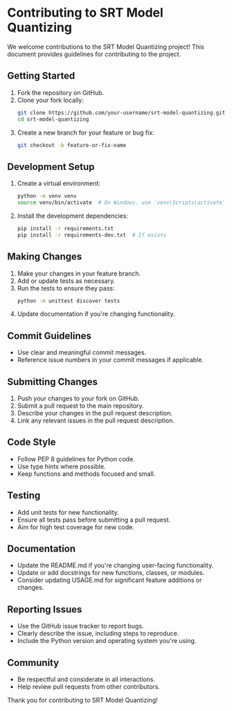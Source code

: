 # Contributing to SRT Model Quantizing

We welcome contributions to the SRT Model Quantizing project! This document provides guidelines for contributing to the project.

## Getting Started

1. Fork the repository on GitHub.
2. Clone your fork locally:
   ```bash
   git clone https://github.com/your-username/srt-model-quantizing.git
   cd srt-model-quantizing
   ```
3. Create a new branch for your feature or bug fix:
   ```bash
   git checkout -b feature-or-fix-name
   ```

## Development Setup

1. Create a virtual environment:
   ```bash
   python -m venv venv
   source venv/bin/activate  # On Windows, use `venv\Scripts\activate`
   ```
2. Install the development dependencies:
   ```bash
   pip install -r requirements.txt
   pip install -r requirements-dev.txt  # If exists
   ```

## Making Changes

1. Make your changes in your feature branch.
2. Add or update tests as necessary.
3. Run the tests to ensure they pass:
   ```bash
   python -m unittest discover tests
   ```
4. Update documentation if you're changing functionality.

## Commit Guidelines

- Use clear and meaningful commit messages.
- Reference issue numbers in your commit messages if applicable.

## Submitting Changes

1. Push your changes to your fork on GitHub.
2. Submit a pull request to the main repository.
3. Describe your changes in the pull request description.
4. Link any relevant issues in the pull request description.

## Code Style

- Follow PEP 8 guidelines for Python code.
- Use type hints where possible.
- Keep functions and methods focused and small.

## Testing

- Add unit tests for new functionality.
- Ensure all tests pass before submitting a pull request.
- Aim for high test coverage for new code.

## Documentation

- Update the README.md if you're changing user-facing functionality.
- Update or add docstrings for new functions, classes, or modules.
- Consider updating USAGE.md for significant feature additions or changes.

## Reporting Issues

- Use the GitHub issue tracker to report bugs.
- Clearly describe the issue, including steps to reproduce.
- Include the Python version and operating system you're using.

## Community

- Be respectful and considerate in all interactions.
- Help review pull requests from other contributors.

Thank you for contributing to SRT Model Quantizing!